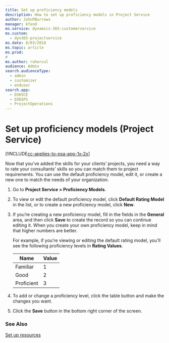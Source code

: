```yaml
---
title: Set up proficiency models
description: How to set up proficiency models in Project Service
author: JohnPBurrows
manager: kfend
ms.service: dynamics-365-customerservice
ms.custom: 
  - dyn365-projectservice
ms.date: 8/03/2018
ms.topic: article
ms.prod: 
#
ms.author: ruhercul
audience: Admin
search.audienceType: 
  - admin
  - customizer
  - enduser
search.app: 
  - D365CE
  - D365PS
  - ProjectOperations
---
```

# Set up proficiency models (Project Service)

[!INCLUDE[cc-applies-to-psa-app-1x-2x](../includes/cc-applies-to-psa-app-1x-2x.md)]

Now that you’ve added the skills for your clients’ projects, you need a way to rate your consultants’ skills so you can match them to project requirements. You can use the default proficiency model, edit it, or create a new one to match the needs of your organization.  
  
1.  Go to **Project Service > Proficiency Models**.  
  
2.  To view or edit the default proficiency model, click **Default Rating Model** in the list, or to create a new proficiency model, click **New**.  
  
3.  If you’re creating a new proficiency model, fill in the fields in the **General** area, and then click **Save** to create the record so you can continue editing it. When you create your own proficiency model, keep in mind that higher numbers are better.  
  
     For example, if you’re viewing or editing the default rating model, you’ll see the following proficiency levels in **Rating Values**.  
  
    |Name|Value|  
    |----------|-----------|  
    |Familiar|1|  
    |Good|2|  
    |Proficient|3|  
  
4.  To add or change a proficiency level, click the table button and make the changes you want.  
  
5.  Click the **Save** button in the bottom right corner of the screen.  
  
### See Also  
 [Set up resources](../psa/set-up-resources.md)
